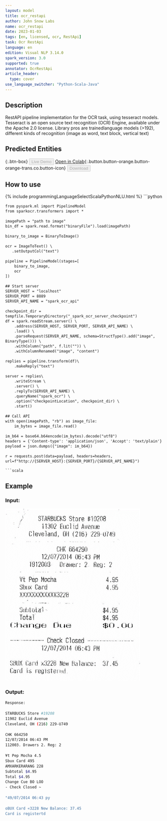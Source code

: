 ```yaml
---
layout: model
title: ocr_restapi
author: John Snow Labs
name: ocr_restapi
date: 2023-01-03
tags: [en, licensed, ocr, RestApi]
task: Ocr RestApi
language: en
edition: Visual NLP 3.14.0
spark_version: 3.0
supported: true
annotator: OcrRestApi
article_header:
  type: cover
use_language_switcher: "Python-Scala-Java"
---
```


## Description

RestAPI pipeline implementation for the OCR task, using tesseract models. Tesseract is an open source text recognition (OCR) Engine, available under the Apache 2.0 license. Library pros are trainedlanguage models (>192), different kinds of recognition (image as word, text block, vertical text)


## Predicted Entities

{:.btn-box}
<button class="button button-orange" disabled>Live Demo</button>
[Open in Colab](https://github.com/JohnSnowLabs/spark-ocr-workshop/blob/master/tutorials/Certification_Trainings/6.2.SparkOcrRestApi.ipynb){:.button.button-orange.button-orange-trans.co.button-icon}
<button class="button button-orange" disabled>Download</button>

## How to use



<div class="tabs-box" markdown="1">
{% include programmingLanguageSelectScalaPythonNLU.html %}
```python
    
    from pyspark.ml import PipelineModel
    from sparkocr.transformers import *
    
    imagePath = "path to image"
    bin_df = spark.read.format("binaryFile").load(imagePath)
    
    binary_to_image = BinaryToImage() 
    
    ocr = ImageToText() \
       .setOutputCol("text")
    
    pipeline = PipelineModel(stages=[
        binary_to_image,
        ocr
    ])

    ## Start server
    SERVER_HOST = "localhost"
    SERVER_PORT = 8889
    SERVER_API_NAME = "spark_ocr_api"

    checkpoint_dir = tempfile.TemporaryDirectory("_spark_ocr_server_checkpoint")
    df = spark.readStream.server() \
        .address(SERVER_HOST, SERVER_PORT, SERVER_API_NAME) \
        .load() \
        .parseRequest(SERVER_API_NAME, schema=StructType().add("image", BinaryType())) \
        .withColumn("path", f.lit("")) \
        .withColumnRenamed("image", "content")
    
    replies = pipeline.transform(df)\
        .makeReply("text") 
    
    server = replies\
        .writeStream \
        .server() \
        .replyTo(SERVER_API_NAME) \
        .queryName("spark_ocr") \
        .option("checkpointLocation", checkpoint_dir) \
        .start()

    ## Call API
    with open(imagePath, "rb") as image_file:
        im_bytes = image_file.read()

    im_b64 = base64.b64encode(im_bytes).decode("utf8")
    headers = {'Content-type': 'application/json', 'Accept': 'text/plain'}
    payload = json.dumps({"image": im_b64})

    r = requests.post(data=payload, headers=headers, url=f"http://{SERVER_HOST}:{SERVER_PORT}/{SERVER_API_NAME}")
```
```scala
```
</div>

## Example

### Input:
![Screenshot](../../_examples_ocr/image2.png)

### Output:

```bash
Response:

STARBUCKS Store #19208
11902 Euclid Avenue
Cleveland, OH (216) 229-U749

CHK 664250
12/07/2014 06:43 PM
112003. Drawers 2. Reg: 2

¥t Pep Mocha 4.5
Sbux Card 495
AMXARKERARANG 228
Subtotal $4.95
Total $4.95
Change Cue BO LOO
- Check Closed ~

"49/07/2014 06:43 py

oBUX Card «3228 New Balance: 37.45
Card is registertd
```
